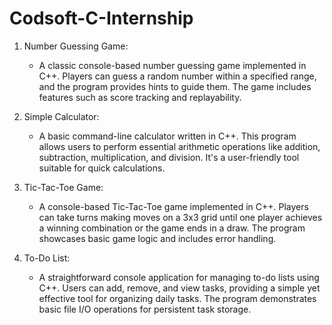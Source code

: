 # Codsoft-C-Internship

1. Number Guessing Game:
   - A classic console-based number guessing game implemented in C++. Players can guess a random number within a specified range, and the program provides hints to guide them. The game includes features such as score tracking and replayability.

2. Simple Calculator:
   - A basic command-line calculator written in C++. This program allows users to perform essential arithmetic operations like addition, subtraction, multiplication, and division. It's a user-friendly tool suitable for quick calculations.

3. Tic-Tac-Toe Game:
   - A console-based Tic-Tac-Toe game implemented in C++. Players can take turns making moves on a 3x3 grid until one player achieves a winning combination or the game ends in a draw. The program showcases basic game logic and includes error handling.

4. To-Do List:
   - A straightforward console application for managing to-do lists using C++. Users can add, remove, and view tasks, providing a simple yet effective tool for organizing daily tasks. The program demonstrates basic file I/O operations for persistent task storage.
